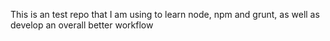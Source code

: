 This is an test repo that I am using to learn node, npm and grunt, as well as develop an overall better workflow